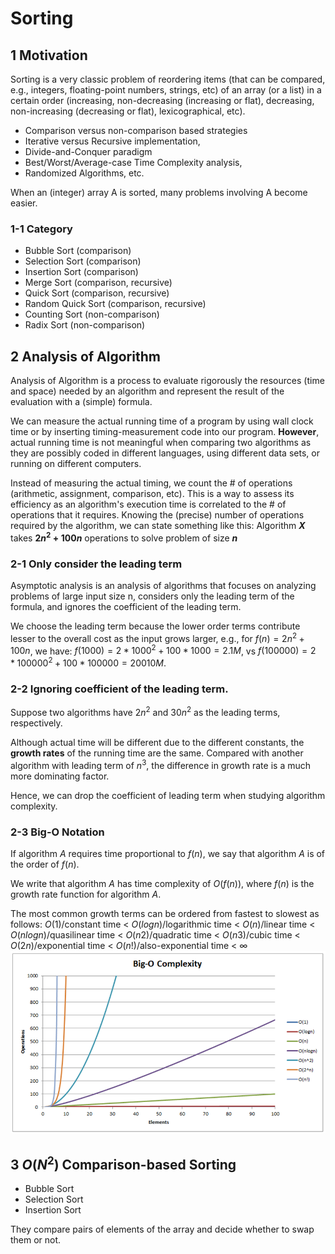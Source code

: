 # Sorting
## 1 Motivation
Sorting is a very classic problem of reordering items (that can be compared, e.g., integers, floating-point numbers, strings, etc) of an array (or a list) in a certain order (increasing, non-decreasing (increasing or flat), decreasing, non-increasing (decreasing or flat), lexicographical, etc).
* Comparison versus non-comparison based strategies
* Iterative versus Recursive implementation,
* Divide-and-Conquer paradigm
* Best/Worst/Average-case Time Complexity analysis,
* Randomized Algorithms, etc.

When an (integer) array A is sorted, many problems involving A become easier.

### 1-1 Category
* Bubble Sort (comparison)
* Selection Sort (comparison)
* Insertion Sort (comparison)
* Merge Sort (comparison, recursive)
* Quick Sort (comparison, recursive)
* Random Quick Sort (comparison, recursive)
* Counting Sort (non-comparison)
* Radix Sort (non-comparison)

## 2 Analysis of Algorithm
Analysis of Algorithm is a process to evaluate rigorously the resources (time and space) needed by an algorithm and represent the result of the evaluation with a (simple) formula.

We can measure the actual running time of a program by using wall clock time or by inserting timing-measurement code into our program. **However**, actual running time is not meaningful when comparing two algorithms as they are possibly coded in different languages, using different data sets, or running on different computers.

Instead of measuring the actual timing, we count the # of operations (arithmetic, assignment, comparison, etc). This is a way to assess its efficiency as an algorithm's execution time is correlated to the # of operations that it requires. Knowing the (precise) number of operations required by the algorithm, we can state something like this: Algorithm **$X$** takes **$2n^2 + 100n$** operations to solve problem of size **$n$**

### 2-1 Only consider the leading term
Asymptotic analysis is an analysis of algorithms that focuses on analyzing problems of large input size n, considers only the leading term of the formula, and ignores the coefficient of the leading term.

We choose the leading term because the lower order terms contribute lesser to the overall cost as the input grows larger, e.g., for $f(n) = 2n^2 + 100n$, we have:
$f(1000) = 2*1000^2 + 100*1000 = 2.1M$, vs
$f(100000) = 2*100000^2 + 100*100000 = 20010M$.

### 2-2 Ignoring coefficient of the leading term.
Suppose two algorithms have $2n^2$ and $30n^2$ as the leading terms, respectively. 

Although actual time will be different due to the different constants, the **growth rates** of the running time are the same. Compared with another algorithm with leading term of $n^3$, the difference in growth rate is a much more dominating factor.

Hence, we can drop the coefficient of leading term when studying algorithm complexity.

### 2-3 Big-O Notation
If algorithm $A$ requires time proportional to $f(n)$, we say that algorithm $A$ is of the order of $f(n)$.

We write that algorithm $A$ has time complexity of $O(f(n))$, where $f(n)$ is the growth rate function for algorithm $A$.

The most common growth terms can be ordered from fastest to slowest as follows:
$O(1)$/constant time < $O(log n)$/logarithmic time < $O(n)$/linear time <
$O(n log n)$/quasilinear time < $O(n2)$/quadratic time < $O(n3)$/cubic time <
$O(2n)$/exponential time < $O(n!)$/also-exponential time < $∞$
![](./Figures/growth_rates.png)

## 3 $O(N^{2})$ Comparison-based Sorting
* Bubble Sort
* Selection Sort
* Insertion Sort

They compare pairs of elements of the array and decide whether to swap them or not.
